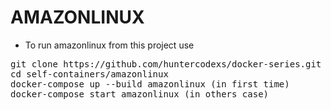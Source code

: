 # AMAZONLINUX

- To run amazonlinux from this project use

<pre>
git clone https://github.com/huntercodexs/docker-series.git .
cd self-containers/amazonlinux
docker-compose up --build amazonlinux (in first time)
docker-compose start amazonlinux (in others case)
</pre>

